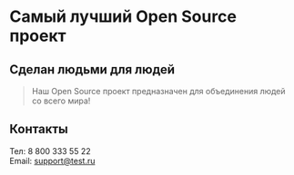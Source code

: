# Самый лучший Open Source проект

## Сделан людьми для людей

> Наш Open Source проект предназначен для объединения людей со всего мира!

## Контакты

Тел: 8 800 333 55 22  
Email: support@test.ru
